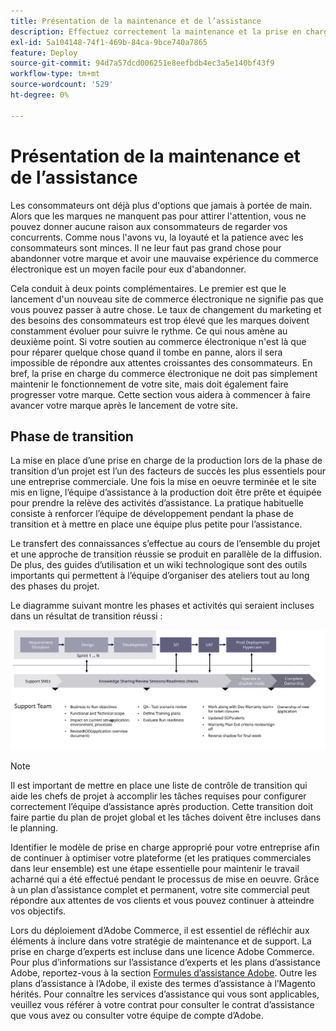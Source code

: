 ```yaml
---
title: Présentation de la maintenance et de l’assistance
description: Effectuez correctement la maintenance et la prise en charge de votre mise en oeuvre Adobe Commerce nouvellement lancée.
exl-id: 5a104148-74f1-469b-84ca-9bce740a7865
feature: Deploy
source-git-commit: 94d7a57dcd006251e8eefbdb4ec3a5e140bf43f9
workflow-type: tm+mt
source-wordcount: '529'
ht-degree: 0%

---
```


# Présentation de la maintenance et de l’assistance

Les consommateurs ont déjà plus d&#39;options que jamais à portée de main. Alors que les marques ne manquent pas pour attirer l&#39;attention, vous ne pouvez donner aucune raison aux consommateurs de regarder vos concurrents. Comme nous l&#39;avons vu, la loyauté et la patience avec les consommateurs sont minces. Il ne leur faut pas grand chose pour abandonner votre marque et avoir une mauvaise expérience du commerce électronique est un moyen facile pour eux d&#39;abandonner.

Cela conduit à deux points complémentaires. Le premier est que le lancement d&#39;un nouveau site de commerce électronique ne signifie pas que vous pouvez passer à autre chose. Le taux de changement du marketing et des besoins des consommateurs est trop élevé que les marques doivent constamment évoluer pour suivre le rythme. Ce qui nous amène au deuxième point. Si votre soutien au commerce électronique n&#39;est là que pour réparer quelque chose quand il tombe en panne, alors il sera impossible de répondre aux attentes croissantes des consommateurs. En bref, la prise en charge du commerce électronique ne doit pas simplement maintenir le fonctionnement de votre site, mais doit également faire progresser votre marque. Cette section vous aidera à commencer à faire avancer votre marque après le lancement de votre site.

## Phase de transition

La mise en place d’une prise en charge de la production lors de la phase de transition d’un projet est l’un des facteurs de succès les plus essentiels pour une entreprise commerciale. Une fois la mise en oeuvre terminée et le site mis en ligne, l’équipe d’assistance à la production doit être prête et équipée pour prendre la relève des activités d’assistance. La pratique habituelle consiste à renforcer l’équipe de développement pendant la phase de transition et à mettre en place une équipe plus petite pour l’assistance.

Le transfert des connaissances s’effectue au cours de l’ensemble du projet et une approche de transition réussie se produit en parallèle de la diffusion. De plus, des guides d’utilisation et un wiki technologique sont des outils importants qui permettent à l’équipe d’organiser des ateliers tout au long des phases du projet.

Le diagramme suivant montre les phases et activités qui seraient incluses dans un résultat de transition réussi :

![Diagramme présentant les phases du processus de transition](../../assets/playbooks/transition-diagram.svg)

>[!NOTE]
>
> Il est important de mettre en place une liste de contrôle de transition qui aide les chefs de projet à accomplir les tâches requises pour configurer correctement l’équipe d’assistance après production. Cette transition doit faire partie du plan de projet global et les tâches doivent être incluses dans le planning.

Identifier le modèle de prise en charge approprié pour votre entreprise afin de continuer à optimiser votre plateforme (et les pratiques commerciales dans leur ensemble) est une étape essentielle pour maintenir le travail acharné qui a été effectué pendant le processus de mise en oeuvre. Grâce à un plan d’assistance complet et permanent, votre site commercial peut répondre aux attentes de vos clients et vous pouvez continuer à atteindre vos objectifs.

Lors du déploiement d’Adobe Commerce, il est essentiel de réfléchir aux éléments à inclure dans votre stratégie de maintenance et de support.
La prise en charge d’experts est incluse dans une licence Adobe Commerce. Pour plus d’informations sur l’assistance d’experts et les plans d’assistance Adobe, reportez-vous à la section [Formules d’assistance Adobe](https://business.adobe.com/customers/consulting-services/premier-support.html).
Outre les plans d’assistance à l’Adobe, il existe des termes d’assistance à l’Magento hérités. Pour connaître les services d’assistance qui vous sont applicables, veuillez vous référer à votre contrat pour consulter le contrat d’assistance que vous avez ou consulter votre équipe de compte d’Adobe.
